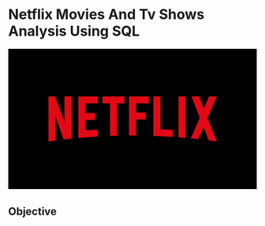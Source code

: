 # Netflix Movies And Tv Shows Analysis Using SQL

![Netflix_Logo](https://github.com/Khizar1108/Netflix_SQL_Project1/blob/main/Netflix-logo-red-black-png.png)

## Objective
